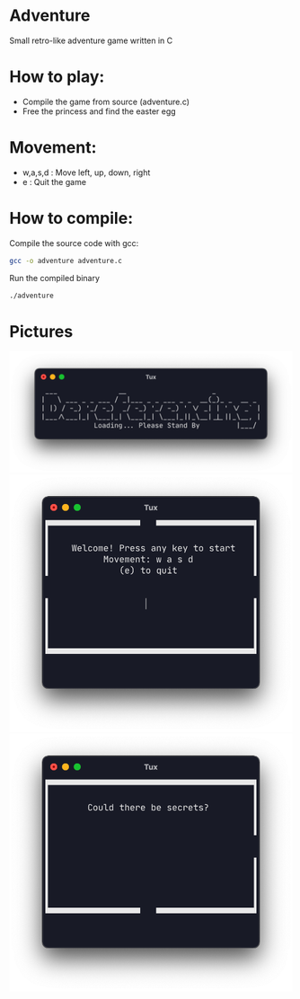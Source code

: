 # Adventure
Small retro-like adventure game written in C

# How to play:
- Compile the game from source (adventure.c)
- Free the princess and find the easter egg

# Movement:
- w,a,s,d : Move left, up, down, right
- e : Quit the game

# How to compile:

Compile the source code with gcc:
```bash
gcc -o adventure adventure.c
```

Run the compiled binary
```bash
./adventure
```

# Pictures

![loading](loading.png)
![main](main.png)
![secret](secrets.png)
